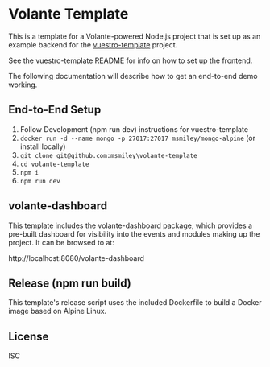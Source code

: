 # Volante Template

This is a template for a Volante-powered Node.js project that is set up as an example backend for the [vuestro-template](https://github.com/msmiley/vuestro-template) project.

See the vuestro-template README for info on how to set up the frontend.

The following documentation will describe how to get an end-to-end demo working.

## End-to-End Setup

1. Follow Development (npm run dev) instructions for vuestro-template
1. `docker run -d --name mongo -p 27017:27017 msmiley/mongo-alpine` (or install locally)
1. `git clone git@github.com:msmiley\volante-template`
1. `cd volante-template`
1. `npm i`
1. `npm run dev`

## volante-dashboard

This template includes the volante-dashboard package, which provides a pre-built dashboard for visibility into the events and modules making up the project. It can be browsed to at:

http://localhost:8080/volante-dashboard

## Release (npm run build)

This template's release script uses the included Dockerfile to build a Docker image based on Alpine Linux.

## License

ISC